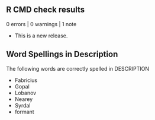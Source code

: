 ## R CMD check results

0 errors | 0 warnings | 1 note

* This is a new release.

## Word Spellings in Description

The following words are correctly spelled in DESCRIPTION

- Fabricius
- Gopal
- Lobanov
- Nearey
- Syrdal
- formant
